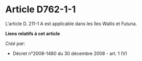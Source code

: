 # Article D762-1-1

L'article D. 211-1 A est applicable dans les îles Wallis et Futuna.

**Liens relatifs à cet article**

_Créé par_:

  - Décret n°2008-1480 du 30 décembre 2008 - art. 1 (V)

